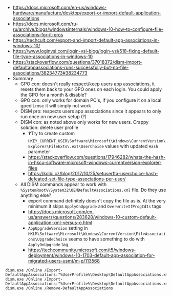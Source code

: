 * https://docs.microsoft.com/en-us/windows-hardware/manufacture/desktop/export-or-import-default-application-associations
* https://docs.microsoft.com/ru-ru/archive/blogs/windowsinternals/windows-10-how-to-configure-file-associations-for-it-pros
* https://techcult.com/export-and-import-default-app-associations-in-windows-10/
* https://www.loginvsi.com/login-vsi-blog/login-vsi/518-fixing-default-file-type-associations-in-windows-10
* https://stackoverflow.com/questions/37018372/dism-import-defaultappassociations-runs-successfully-but-no-file-associations/38234773#38234773
* Summary
    * GPO con: doesn't really respect/keep users app associations, it resets them back to your GPO ones on each login. You could apply the GPO for a month & disable?
    * GPO con: only works for domain PC's, if you configure it on a local gpedit.msc it will simply not work
    * DISM pro: respects users app associations since it appears to only run once on new user setup (?)
  * DISM con: as noted above only works for new users. Crappy solution: delete user profile
       * ❓Try to create custom `HKEY_CURRENT_USER\Software\Microsoft\Windows\CurrentVersion\Explorer\FileExts\.ext\UserChoice` values with updated `Hash` parameter
       * https://stackoverflow.com/questions/17946282/whats-the-hash-in-hkcu-software-microsoft-windows-currentversion-explorer-filee
       * https://kolbi.cz/blog/2017/10/25/setuserfta-userchoice-hash-defeated-set-file-type-associations-per-user/
  * All DISM commands appear to work with `%SystemRoot%\System32\OEMDefaultAssociations.xml` file. Do they use anything else?
       * export command definitely doesn't copy the file as is. At the very minimum it skips `ApplyOnUpgrade` and `OverwriteIfProgIdIs` tags
       * https://docs.microsoft.com/en-us/answers/questions/283628/windows-10-custom-default-application-xml-versus-o.html
       * `AppUpgradeVersion` setting in `HKLM\Software\Microsoft\Windows\CurrentVersion\FileAssociations\UpgradeChoice` seems to have something to do with `ApplyOnUpgrade` tag
       * https://techcommunity.microsoft.com/t5/windows-deployment/windows-10-1703-default-app-association-for-migrated-users-usmt/m-p/113568
```batch
dism.exe /Online /Export-DefaultAppAssociations:"%UserProfile%\Desktop\DefaultAppAssociations.xml"
dism.exe /Online /Import-DefaultAppAssociations:"%UserProfile%\Desktop\DefaultAppAssociations.xml"
dism.exe /Online /Remove-DefaultAppAssociations
```
